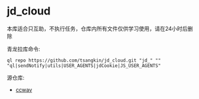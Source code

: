 # jd_cloud

本库适合只互助，不执行任务，仓库内所有文件仅供学习使用，请在24小时后删除

青龙拉库命令:

	ql repo https://github.com/tsangkin/jd_cloud.git "jd_" "" "ql|sendNotify|utils|USER_AGENTS|jdCookie|JS_USER_AGENTS"
	
源仓库:

- [ccwav](https://github.com/ccwav/QLScript2)
	
